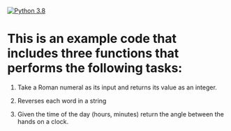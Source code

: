 [![Python 3.8](https://github.com/mbonav/roman_reverse_clock/actions/workflows/main.yml/badge.svg)](https://github.com/mbonav/roman_reverse_clock/actions/workflows/main.yml)


# This is an example code that includes three functions that performs the following tasks: 


1.	Take a Roman numeral as its input and returns its value as an integer.
  
3.	Reverses each word in a string
   
5.	Given the time of the day (hours, minutes) return the angle between the hands on a clock.
